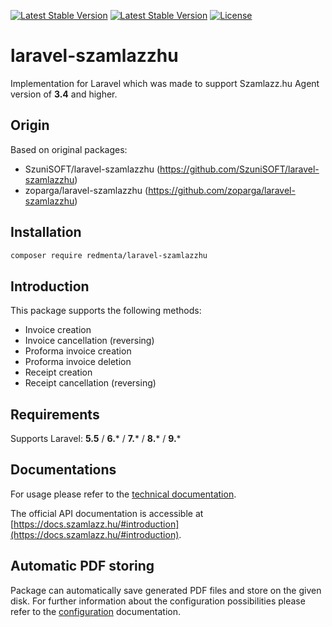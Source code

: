 [![Latest Stable Version](https://poser.pugx.org/redmenta/laravel-szamlazzhu/version)](https://packagist.org/packages/redmenta/laravel-szamlazzhu)
[![Latest Stable Version](https://poser.pugx.org/redmenta/laravel-szamlazzhu/downloads)](https://packagist.org/packages/redmenta/laravel-szamlazzhu)
[![License](https://poser.pugx.org/redmenta/laravel-szamlazzhu/license)](https://packagist.org/packages/redmenta/laravel-szamlazzhu)

# laravel-szamlazzhu
Implementation for Laravel which was made to support Szamlazz.hu Agent version of **3.4** and higher.

## Origin
Based on original packages:
- SzuniSOFT/laravel-szamlazzhu (https://github.com/SzuniSOFT/laravel-szamlazzhu)
- zoparga/laravel-szamlazzhu (https://github.com/zoparga/laravel-szamlazzhu)

## Installation
```bash
composer require redmenta/laravel-szamlazzhu
```

## Introduction
This package supports the following methods:
- Invoice creation
- Invoice cancellation (reversing)
- Proforma invoice creation
- Proforma invoice deletion
- Receipt creation
- Receipt cancellation (reversing)

## Requirements
Supports Laravel: **5.5** / **6.*** / **7.*** / **8.*** / **9.***

## Documentations
For usage please refer to the [technical documentation](doc/technical/documentation.md).

The official API documentation is accessible at [https://docs.szamlazz.hu/#introduction](https://docs.szamlazz.hu/#introduction).

## Automatic PDF storing
Package can automatically save generated PDF files and store on the given disk. For further information about the configuration possibilities please refer to the [configuration](doc/technical/config.md) documentation.
